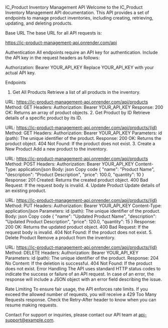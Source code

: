 IC_Product Inventory Management API
Welcome to the IC_Product Inventory Management API documentation. This API provides a set of endpoints to manage product inventories, including creating, retrieving, updating, and deleting products.

Base URL
The base URL for all API requests is:

https://ic-product-management-api.onrender.com/api

Authentication
All endpoints require an API key for authentication. Include the API key in the request headers as follows:


Authorization: Bearer YOUR_API_KEY
Replace YOUR_API_KEY with your actual API key.

Endpoints
1. Get All Products
Retrieve a list of all products in the inventory.

URL: https://ic-product-management-api.onrender.com/api/products
Method: GET
Headers:
Authorization: Bearer YOUR_API_KEY
Response:
200 OK: Returns an array of product objects.
2. Get Product by ID
Retrieve details of a specific product by its ID.

URL: https://ic-product-management-api.onrender.com/api/products/{id}
Method: GET
Headers:
Authorization: Bearer YOUR_API_KEY
Parameters:
id (path): The unique identifier of the product.
Response:
200 OK: Returns the product object.
404 Not Found: If the product does not exist.
3. Create a New Product
Add a new product to the inventory.

URL: https://ic-product-management-api.onrender.com/api/products
Method: POST
Headers:
Authorization: Bearer YOUR_API_KEY
Content-Type: application/json
Body:
json
Copy code
{
  "name": "Product Name",
  "description": "Product Description",
  "price": 100.0,
  "quantity": 10
}
Response:
201 Created: Returns the created product object.
400 Bad Request: If the request body is invalid.
4. Update Product
Update details of an existing product.

URL: https://ic-product-management-api.onrender.com/api/products/{id}
Method: PUT
Headers:
Authorization: Bearer YOUR_API_KEY
Content-Type: application/json
Parameters:
id (path): The unique identifier of the product.
Body:
json
Copy code
{
  "name": "Updated Product Name",
  "description": "Updated Product Description",
  "price": 120.0,
  "quantity": 15
}
Response:
200 OK: Returns the updated product object.
400 Bad Request: If the request body is invalid.
404 Not Found: If the product does not exist.
5. Delete Product
Remove a product from the inventory.

URL: https://ic-product-management-api.onrender.com/api/products/{id}
Method: DELETE
Headers:
Authorization: Bearer YOUR_API_KEY
Parameters:
id (path): The unique identifier of the product.
Response:
204 No Content: If the deletion is successful.
404 Not Found: If the product does not exist.
Error Handling
The API uses standard HTTP status codes to indicate the success or failure of an API request. In case of an error, the response will include a JSON object with an error field describing the issue.

Rate Limiting
To ensure fair usage, the API enforces rate limits. If you exceed the allowed number of requests, you will receive a 429 Too Many Requests response. Check the Retry-After header to know when you can resume making requests.

Contact
For support or inquiries, please contact our API team at api-support@example.com.

